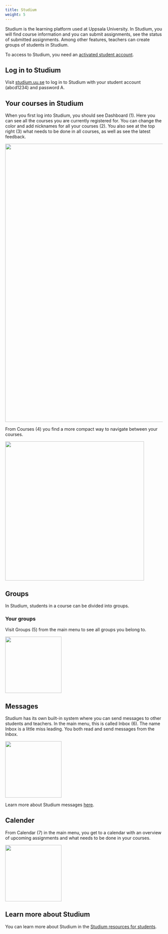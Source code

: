 ```yaml
---
title: Studium
weight: 5
---
```


Studium is the learning platform used at Uppsala University. In Studium, you
will find course information and you can submit assignments, see the status of
submitted assignments. Among other features, teachers can create groups of
students in Studium.

To access to Studium, you need an [activated student account][student-account].

[student-account]: ../../preparation#student-account


## Log in to Studium

Visit [studium.uu.se][studium] to log in to Studium with your student account
(abcd1234) and password A. 

[studium]: https://login.studium.uu.se/?languageId=1

## Your courses in Studium

When you first log into Studium, you should see Dashboard (1). Here you can see
all the courses you are currently registered for. You can change the color and
add nicknames for all your courses (2). You also see at the top right (3) what
needs to be done in all courses, as well as see the latest feedback.

<img src="/images/studenttjanster/studium/eng-studium-dashboard.png" style="width:888px"/>

From Courses (4) you find a more compact way to navigate between your courses. 

<img src="/images/studenttjanster/studium/eng-studium-courses.png" style="width:444px"/>

## Groups

In Studium, students in a course can be divided into groups.

### Your groups

Visit Groups (5) from the main menu to see all groups you belong to. 

<img src="/images/studenttjanster/studium/eng-studium-groups.png" style="width:180px"/>

## Messages

Studium has its own built-in system where you can send messages to other
students and teachers. In the main menu, this is called Inbox (6). The name
Inbox is a little miss leading. You both read and send messages from the Inbox. 

<img src="/images/studenttjanster/studium/eng-inbox.png" style="width:180px;"/>

 Learn more about Studium messages [here][messages]. 

[messages]: https://uppsala.instructure.com/courses/16241/pages/global-menu-%7C-inbox?module_item_id=43549

## Calender

From Calendar (7) in the main menu, you get to a calendar with an overview of
upcoming assignments and what needs to be done in your courses.

<img src="/images/studenttjanster/studium/eng-calendar.png" style="width:180px"/>

## Learn more about Studium

You can learn more about Studium in the
[Studium resources for students][studentresurs].

[studentresurs]: https://uppsala.instructure.com/courses/16241/pages/home/

